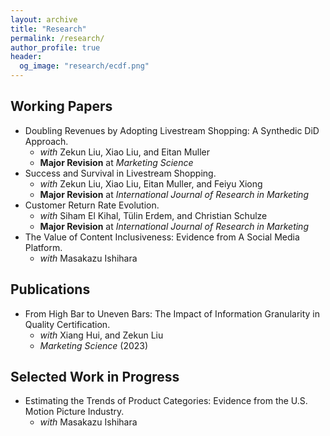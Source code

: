 ```yaml
---
layout: archive
title: "Research"
permalink: /research/
author_profile: true
header:
  og_image: "research/ecdf.png"
---
```


## Working Papers
- Doubling Revenues by Adopting Livestream Shopping: A Synthedic DiD Approach. 
    - *with* Zekun Liu, Xiao Liu, and Eitan Muller
    - **Major Revision** at *Marketing Science*
- Success and Survival in Livestream Shopping. 
    - *with* Zekun Liu, Xiao Liu, Eitan Muller, and Feiyu Xiong
    - **Major Revision** at *International Journal of Research in Marketing*
- Customer Return Rate Evolution.
    - *with* Siham El Kihal, Tülin Erdem, and Christian Schulze
    - **Major Revision** at *International Journal of Research in Marketing*
- The Value of Content Inclusiveness: Evidence from A Social Media Platform.
    - *with* Masakazu Ishihara


## Publications
- From High Bar to Uneven Bars: The Impact of Information Granularity in Quality Certification. 
    - *with* Xiang Hui, and Zekun Liu
    - *Marketing Science* (2023)


## Selected Work in Progress
- Estimating the Trends of Product Categories: Evidence from the U.S. Motion Picture Industry.
    - *with* Masakazu Ishihara


<!---
<nbsp>

{% include base_path %}

{% assign ordered_pages = site.research | sort:"order_number" %}

{% for post in ordered_pages %}
  {% include archive-single.html type="grid" %}
{% endfor %}
-->
